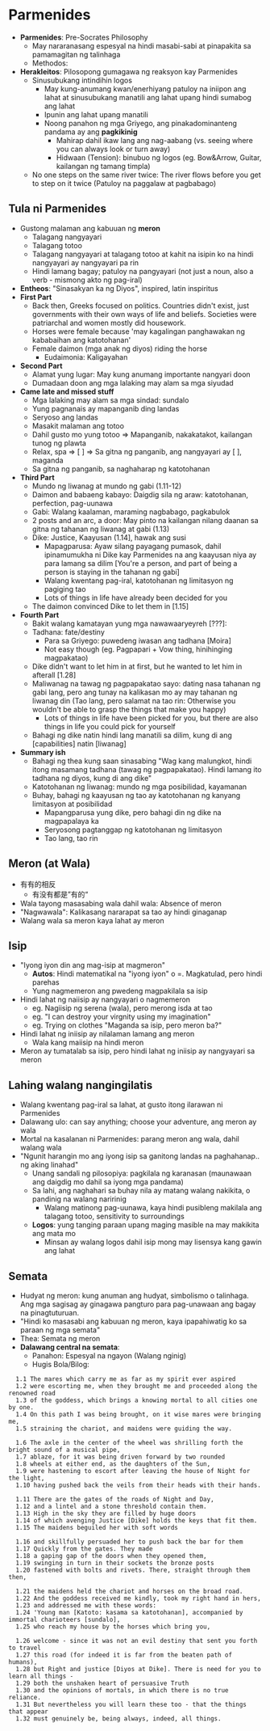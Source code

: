 # Parmenides

* **Parmenides**: Pre-Socrates Philosophy
  * May nararanasang espesyal na hindi masabi-sabi at pinapakita sa pamamagitan ng talinhaga
  * Methodos: 
* **Herakleitos**: Pilosopong gumagawa ng reaksyon kay Parmenides
  * Sinusubukang intindihin logos
    * May kung-anumang kwan/enerhiyang patuloy na iniipon ang lahat at sinusubukang manatili ang lahat upang hindi sumabog ang lahat
    * Ipunin ang lahat upang manatili
    * Noong panahon ng mga Griyego, ang pinakadominanteng pandama ay ang **pagkikinig**
      * Mahirap dahil ikaw lang ang nag-aabang (vs. seeing where you can always look or turn away)
      * Hidwaan (Tension): binubuo ng logos (eg. Bow&Arrow, Guitar, kailangan ng tamang timpla)
  * No one steps on the same river twice: The river flows before you get to step on it twice (Patuloy na paggalaw at pagbabago)

## Tula ni Parmenides
* Gustong malaman ang kabuuan ng **meron**
  * Talagang nangyayari
  * Talagang totoo
  * Talagang nangyayari at talagang totoo at kahit na isipin ko na hindi nangyayari ay nangyayari pa rin
  * Hindi lamang bagay; patuloy na pangyayari (not just a noun, also a verb - mismong akto ng pag-iral)
* **Entheos**: "Sinasakyan ka ng Diyos", inspired, latin inspiritus
* **First Part**
  * Back then, Greeks focused on politics. Countries didn't exist, just governments with their own ways of life and beliefs. Societies were patriarchal and women mostly did housework.
  * Horses were female because 'may kagalingan panghawakan ng kababaihan ang katotohanan'
  * Female daimon (mga anak ng diyos) riding the horse
    * Eudaimonia: Kaligayahan
* **Second Part**
  * Alamat yung lugar: May kung anumang importante nangyari doon
  * Dumadaan doon ang mga lalaking may alam sa mga siyudad
* **Came late and missed stuff**
  * Mga lalaking may alam sa mga sindad: sundalo
  * Yung pagnanais ay mapanganib ding landas
  * Seryoso ang landas
  * Masakit malaman ang totoo
  * Dahil gusto mo yung totoo => Mapanganib, nakakatakot, kailangan tunog ng plawta
  * Relax, spa => [ ] => Sa gitna ng panganib, ang nangyayari ay [ ], maganda
  * Sa gitna ng panganib, sa naghaharap ng katotohanan
* **Third Part**
  * Mundo ng liwanag at mundo ng gabi (1.11-12)
  * Daimon and babaeng kabayo: Daigdig sila ng araw: katotohanan, perfection, pag-uunawa
  * Gabi: Walang kaalaman, maraming nagbabago, pagkabulok
  * 2 posts and an arc, a door: May pinto na kailangan nilang daanan sa gitna ng tahanan ng liwanag at gabi (1.13)
  * Dike: Justice, Kaayusan (1.14], hawak ang susi
    * Mapagparusa: Ayaw silang payagang pumasok, dahil ipinamumukha ni Dike kay Parmenides na ang kaayusan niya ay para lamang sa dilim [You're a person, and part of being a person is staying in the tahanan ng gabi]
    * Walang kwentang pag-iral, katotohanan ng limitasyon ng pagiging tao
    * Lots of things in life have already been decided for you
  * The daimon convinced Dike to let them in [1.15]
* **Fourth Part**
  * Bakit walang kamatayan yung mga nawawaaryeyreh [???]: 
  * Tadhana: fate/destiny
    * Para sa Griyego: puwedeng iwasan ang tadhana [Moira]
    * Not easy though (eg. Pagpapari + Vow thing, hinihinging magpakatao)
  * Dike didn't want to let him in at first, but he wanted to let him in afterall [1.28]
  * Maliwanag na tawag ng pagpapakatao sayo: dating nasa tahanan ng gabi lang, pero ang tunay na kalikasan mo ay may tahanan ng liwanag din (Tao lang, pero salamat na tao rin: Otherwise you wouldn't be able to grasp the things that make you happy)
    * Lots of things in life have been picked for you, but there are also things in life you could pick for yourself
  * Bahagi ng dike natin hindi lang manatili sa dilim, kung di ang [capabilities] natin [liwanag]
* **Summary ish**
  * Bahagi ng thea kung saan sinasabing "Wag kang malungkot, hindi itong masamang tadhana (tawag ng pagpapakatao). Hindi lamang ito tadhana ng diyos, kung di ang dike"
  * Katotohanan ng liwanag: mundo ng mga posibilidad, kayamanan
  * Buhay, bahagi ng kaayusan ng tao ay katotohanan ng kanyang limitasyon at posibilidad
    * Mapangparusa yung dike, pero bahagi din ng dike na magpapalaya ka
    * Seryosong pagtanggap ng katotohanan ng limitasyon
    * Tao lang, tao rin

## Meron (at Wala)
* 有有的相反
  * 有没有都是”有的“
* Wala tayong masasabing wala dahil wala: Absence of meron
* "Nagwawala": Kalikasang nararapat sa tao ay hindi ginaganap
* Walang wala sa meron kaya lahat ay meron

## Isip
* "Iyong iyon din ang mag-isip at magmeron"
  * **Autos**: Hindi matematikal na "iyong iyon" o =. Magkatulad, pero hindi parehas
  * Yung nagmemeron ang pwedeng magpakilala sa isip
* Hindi lahat ng naiisip ay nangyayari o nagmemeron
  * eg. Nagiisip ng serena (wala), pero merong isda at tao
  * eg. "I can destroy your virgnity using my imagination"
  * eg. Trying on clothes "Maganda sa isip, pero meron ba?"
* Hindi lahat ng iniisip ay nilalaman lamang ang meron
  * Wala kang maiisip na hindi meron
* Meron ay tumatalab sa isip, pero hindi lahat ng iniisip ay nangyayari sa meron

## Lahing walang nangingilatis
* Walang kwentang pag-iral sa lahat, at gusto itong ilarawan ni Parmenides
* Dalawang ulo: can say anything; choose your adventure, ang meron ay wala
* Mortal na kasalanan ni Parmenides: parang meron ang wala, dahil walang wala
* "Ngunit harangin mo ang iyong isip sa ganitong landas na paghahanap.. ng aking linahad"
  * Unang sandali ng pilosopiya: pagkilala ng karanasan (maunawaan ang daigdig mo dahil sa iyong mga pandama)
  * Sa lahi, ang naghahari sa buhay nila ay matang walang nakikita, o pandinig na walang naririnig
    * Walang matinong pag-uunawa, kaya hindi pusibleng makilala ang talagang totoo, sensitivity to surroundings
  * **Logos**: yung tanging paraan upang maging masible na may makikita ang mata mo
    * Minsan ay walang logos dahil isip mong may lisensya kang gawin ang lahat

## Semata
  * Hudyat ng meron: kung anuman ang hudyat, simbolismo o talinhaga. Ang mga sagisag ay ginagawa pangturo para pag-unawaan ang bagay na pinagtuturuan.
  * "Hindi ko masasabi ang kabuuan ng meron, kaya ipapahiwatig ko sa paraan ng mga semata"
  * Thea: Semata ng meron
  * **Dalawang central na semata**:
    * Panahon: Espesyal na ngayon (Walang nginig)
    * Hugis Bola/Bilog: 

```
  1.1 The mares which carry me as far as my spirit ever aspired
  1.2 were escorting me, when they brought me and proceeded along the renowned road
  1.3 of the goddess, which brings a knowing mortal to all cities one by one.
  1.4 On this path I was being brought, on it wise mares were bringing me,
  1.5 straining the chariot, and maidens were guiding the way. 

  1.6 The axle in the center of the wheel was shrilling forth the bright sound of a musical pipe,
  1.7 ablaze, for it was being driven forward by two rounded
  1.8 wheels at either end, as the daughters of the Sun,
  1.9 were hastening to escort after leaving the house of Night for the light,
  1.10 having pushed back the veils from their heads with their hands. 

  1.11 There are the gates of the roads of Night and Day,
  1.12 and a lintel and a stone threshold contain them.
  1.13 High in the sky they are filled by huge doors
  1.14 of which avenging Justice [Dike] holds the keys that fit them.
  1.15 The maidens beguiled her with soft words

  1.16 and skillfully persuaded her to push back the bar for them
  1.17 Quickly from the gates. They made
  1.18 a gaping gap of the doors when they opened them,
  1.19 swinging in turn in their sockets the bronze posts
  1.20 fastened with bolts and rivets. There, straight through them then,

  1.21 the maidens held the chariot and horses on the broad road.
  1.22 And the goddess received me kindly, took my right hand in hers,
  1.23 and addressed me with these words:
  1.24 'Young man [Katoto: kasama sa katotohanan], accompanied by immortal charioteers [sundalo],
  1.25 who reach my house by the horses which bring you, 

  1.26 welcome - since it was not an evil destiny that sent you forth to travel
  1.27 this road (for indeed it is far from the beaten path of humans),
  1.28 but Right and justice [Diyos at Dike]. There is need for you to learn all things - 
  1.29 both the unshaken heart of persuasive Truth
  1.30 and the opinions of mortals, in which there is no true reliance.
  1.31 But nevertheless you will learn these too - that the things that appear
  1.32 must genuinely be, being always, indeed, all things. 
```